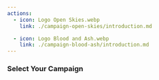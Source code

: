 ```yaml
---
actions:
  - icon: Logo Open Skies.webp
    link: ./campaign-open-skies/introduction.md

  - icon: Logo Blood and Ash.webp
    link: ./campaign-blood-ash/introduction.md
---
```


<h3 :style="{ 'text-align': 'center' }">
  Select Your Campaign
</h3>

<div class="campaign-nav-links">
  <RouteLink
    v-for="action in $page.frontmatter.actions"
    :to="action.link"
    class="button"
  >
    <div class="button-image">
      <img :src="$withBase(`/images/${action.icon}`)" alt="" />
    </div>
  </RouteLink>
</div>

<style lang="scss" scoped>
.campaign-nav-links {
  display: grid;
  grid-template-columns: repeat(2, 1fr);
  gap: 1rem;
}

.button-image {
  position: relative;
  pointer-events: none;

  will-change: scale;
  transition: transform 0.3s, filter 0.3s, transform 0.3s; 

  .button:hover & {
    transform: scale(1.05);
    filter: brightness(1.1);
  }
}
</style>